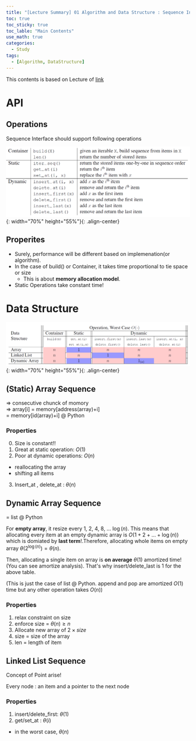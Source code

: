 ```yaml
---
title: "[Lecture Summary] 01 Algorithm and Data Structure : Sequence Interface"
toc: true
toc_sticky: true
toc_lable: "Main Contents"
use_math: true
categories:
  - Study
tags:
  - [Algorithm, DataStructure]
---
```


This contents is based on Lecture of [link](https://ocw.mit.edu/courses/6-006-introduction-to-algorithms-spring-2020/pages/syllabus/)

# API 

## Operations

Sequence Interface should support following operations

![제목](/assets/images/algorithm/1-0.PNG){: width="70%" height="55%"}{: .align-center}

## Properites

- Surely, performance will be different based on implemenation(or algorithm). 
- In the case of build() or Container, it takes time proportional to tie space or size
  - This is about **memory allocation model**. 
- Static Operations take constant time!


# Data Structure

![제목](/assets/images/algorithm/1-1.PNG){: width="70%" height="55%"}{: .align-center}

## (Static) Array Sequence

=> consecutive chunck of momory <br>
=> array[i] = memory[address(array)+i] <br>
= memory[id(array)+i] @ Python

### Properties

0. Size is constant!! 
1. Great at static operation: $O(1)$
2. Poor at dynamic operations: $O(n)$
  - reallocating the array
  - shifting all items
3. Insert_at , delete_at : $\theta(n)$


## Dynamic Array Sequence

= list @ Python<br>

For **empty array**, it resize every 1, 2, 4, 8, ... $\log(n)$. This means that allocating every item at an empty dynamic array is $O(1+2+...+\log(n))$ which is domiated by **last term**!.Therefore, allocating whole items on empty array  $\theta(2^{\log(n)})=\theta(n)$.

Then, allocating a single item on array is **on average** $\theta(1)$ amortized time! (You can see amortize analysis). That's why insert/delete_last is 1 for the above table.

(This is just the case of list @ Python. append and pop are amortized $O(1)$ time but any other operation takes $O(n)$)

### Properties

1. relax constraint on size
2. enforce size = $\theta(n) \ge n$
3. Allocate new array of $2\times size$
4. size = size of the array
5. len = length of item  

## Linked List Sequence

Concept of Point arise!

Every node : an item and a pointer to the next node

### Properties

1. insert/delete_first: $\theta(1)$
2. get/set_at : $\theta(i)$
  - in the worst case, $\theta(n)$
